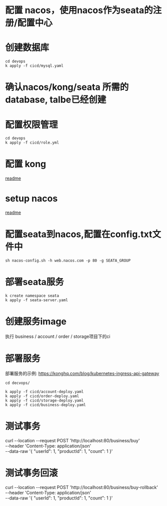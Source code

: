 # 配置 nacos，使用nacos作为seata的注册/配置中心
# 创建数据库
```
cd devops
k apply -f cicd/mysql.yaml
```
# 确认nacos/kong/seata 所需的database, talbe已经创建
# 配置权限管理
```
cd devops
k apply -f cicd/role.yml
```
# 配置 kong
[readme](https://github.com/pjhu/seata/tree/master/devops/kong/readme.MD)

# setup nacos
[readme](https://github.com/pjhu/seata/tree/master/devops/consul/readme.MD)

# 配置seata到nacos,配置在config.txt文件中
```
sh nacos-config.sh -h web.nacos.com -p 80 -g SEATA_GROUP
```
# 部署seata服务
```
k create namespace seata
k apply -f seata-server.yaml
```
# 创建服务image
执行 business / account / order / storage项目下的ci

# 部署服务
部署服务的示例: https://konghq.com/blog/kubernetes-ingress-api-gateway
```
cd decvops/

k apply -f cicd/account-deploy.yaml
k apply -f cicd/order-deploy.yaml
k apply -f cicd/storage-deploy.yaml
k apply -f cicd/business-deploy.yaml
```

# 测试事务
curl --location --request POST 'http://localhost:80/business/buy' \
--header 'Content-Type: application/json' \
--data-raw '{
	"userId": 1,
	"productId": 1,
    "count": 1
}'

# 测试事务回滚
curl --location --request POST 'http://localhost:80/business/buy-rollback' \
--header 'Content-Type: application/json' \
--data-raw '{
	"userId": 1,
	"productId": 1,
  "count": 1
}'
